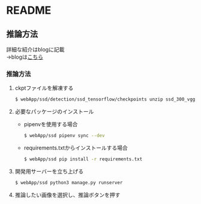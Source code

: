 # README

## 推論方法
詳細な紹介はblogに記載<br>
→blogは[こちら](https://www.deeplearning-blog.net/post/django-ssd-tensorflow)
### 推論方法
1. ckptファイルを解凍する<br>
    ```bash
    $ webApp/ssd/detection/ssd_tensorflow/checkpoints unzip ssd_300_vgg.zip
    ```
    
2. 必要なパッケージのインストール
    - pipenvを使用する場合
        ```bash
        $ webApp/ssd pipenv sync --dev
        ```
    - requirements.txtからインストールする場合
        ```bash
        $ webApp/ssd pip install -r requirements.txt
        ```

3. 開発用サーバーを立ち上げる
    ```bash
    $ webApp/ssd python3 manage.py runserver
    ```

4. 推論したい画像を選択し、推論ボタンを押す